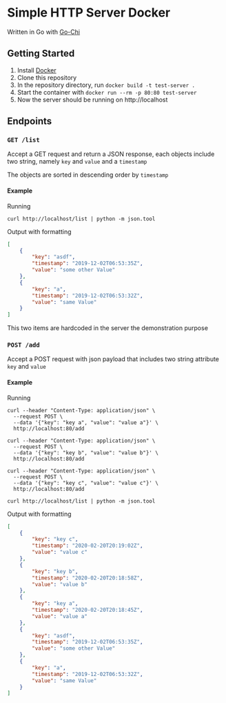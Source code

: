 # Simple HTTP Server Docker
Written in Go with [Go-Chi](https://github.com/go-chi/chi)
## Getting Started
1. Install [Docker](https://docs.docker.com/install/)
2. Clone this repository
3. In the repository directory, run `docker build -t test-server .`
4. Start the container with `docker run --rm -p 80:80 test-server`
5. Now the server should be running on http://localhost
##  Endpoints
### `GET /list`

Accept a GET request and return a JSON response, each objects include two string, namely `key` and `value` and a `timestamp` 

The objects are sorted in descending order by `timestamp`

#### Example

Running
```shell script
curl http://localhost/list | python -m json.tool
```
Output with formatting
```json
[
    {
        "key": "asdf",
        "timestamp": "2019-12-02T06:53:35Z",
        "value": "some other Value"
    },
    {
        "key": "a",
        "timestamp": "2019-12-02T06:53:32Z",
        "value": "same Value"
    }
]
```

This two items are hardcoded in the server the demonstration purpose
### `POST /add`
Accept a POST request with json payload that includes two string attribute `key` and `value`
#### Example
Running
```shell script
curl --header "Content-Type: application/json" \
  --request POST \
  --data '{"key": "key a", "value": "value a"}' \
  http://localhost:80/add

curl --header "Content-Type: application/json" \
  --request POST \
  --data '{"key": "key b", "value": "value b"}' \
  http://localhost:80/add

curl --header "Content-Type: application/json" \
  --request POST \
  --data '{"key": "key c", "value": "value c"}' \
  http://localhost:80/add

curl http://localhost/list | python -m json.tool
```
Output with formatting
```json
[
    {
        "key": "key c",
        "timestamp": "2020-02-20T20:19:02Z",
        "value": "value c"
    },
    {
        "key": "key b",
        "timestamp": "2020-02-20T20:18:58Z",
        "value": "value b"
    },
    {
        "key": "key a",
        "timestamp": "2020-02-20T20:18:45Z",
        "value": "value a"
    },
    {
        "key": "asdf",
        "timestamp": "2019-12-02T06:53:35Z",
        "value": "some other Value"
    },
    {
        "key": "a",
        "timestamp": "2019-12-02T06:53:32Z",
        "value": "same Value"
    }
]
```


